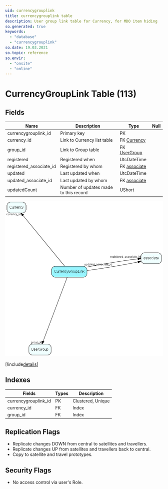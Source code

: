```yaml
---
uid: currencygrouplink
title: currencygrouplink table
description: User group link table for Currency, for MDO item hiding
so.generated: true
keywords:
  - "database"
  - "currencygrouplink"
so.date: 19.03.2021
so.topic: reference
so.envir:
  - "onsite"
  - "online"
---
```


# CurrencyGroupLink Table (113)

## Fields

| Name | Description | Type | Null |
|------|-------------|------|:----:|
|currencygrouplink\_id|Primary key|PK| |
|currency\_id|Link to Currency list table|FK [Currency](Currency.md)| |
|group\_id|Link to Group table|FK [UserGroup](UserGroup.md)| |
|registered|Registered when|UtcDateTime| |
|registered\_associate\_id|Registered by whom|FK [associate](associate.md)| |
|updated|Last updated when|UtcDateTime| |
|updated\_associate\_id|Last updated by whom|FK [associate](associate.md)| |
|updatedCount|Number of updates made to this record|UShort| |


![CurrencyGroupLink table relationship diagram](media\CurrencyGroupLink.png)

[!include[details](./includes/CurrencyGroupLink.md)]

## Indexes

| Fields | Types | Description |
|--------|-------|-------------|
|currencygrouplink\_id |PK |Clustered, Unique |
|currency\_id |FK |Index |
|group\_id |FK |Index |

## Replication Flags

* Replicate changes DOWN from central to satellites and travellers.
* Replicate changes UP from satellites and travellers back to central.
* Copy to satellite and travel prototypes.

## Security Flags

* No access control via user's Role.

